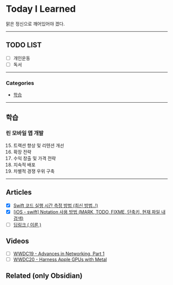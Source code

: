 # Today I Learned
맑은 정신으로 깨어있어야 겠다.

---

## TODO LIST
- [ ] 개인운동
- [ ] 독서

---

### Categories
- [학습](#학습)

---

## 학습
### 린 모바일 앱  개발
15. 트랙션 향상 및 리텐션 개선
16. 확장 전략
17. 수익 창출 및 가격 전략
18. 지속적 배포
19. 차별적 경쟁 우위 구축

---

## Articles
- [x] [Swift 코드 실행 시간 측정 방법 (최신 방법..!)](https://hongssup.tistory.com/571#recentComments)
- [x] [[iOS - swift] Notation 사용 방법 (MARK, TODO, FIXME, 단축키, 현재 파일 내 검색)](https://ios-development.tistory.com/1361)
- [ ] [딥링크 ( 이론 )](https://rriver2.tistory.com/186)

## Videos
- [ ] [WWDC19 - Advances in Networking, Part 1](https://developer.apple.com/videos/play/wwdc2019/712/)
- [ ] [WWDC20 - Harness Apple GPUs with Metal](https://developer.apple.com/videos/play/wwdc2020/10602/)

## Related (only Obsidian)